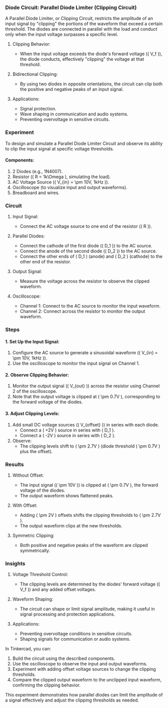 ### Diode Circuit: Parallel Diode Limiter (Clipping Circuit)

A Parallel Diode Limiter, or Clipping Circuit, restricts the amplitude of an input signal by "clipping" the portions of the waveform that exceed a certain threshold. The diodes are connected in parallel with the load and conduct only when the input voltage surpasses a specific level.

1. Clipping Behavior:
   - When the input voltage exceeds the diode's forward voltage (\( V_f \)), the diode conducts, effectively "clipping" the voltage at that threshold.

2. Bidirectional Clipping:
   - By using two diodes in opposite orientations, the circuit can clip both the positive and negative peaks of an input signal.

3. Applications:
   - Signal protection.
   - Wave shaping in communication and audio systems.
   - Preventing overvoltage in sensitive circuits.

### Experiment

To design and simulate a Parallel Diode Limiter Circuit and observe its ability to clip the input signal at specific voltage thresholds.

#### Components:
1. 2 Diodes (e.g., 1N4007).
2. Resistor (\( R = 1k\Omega \), simulating the load).
3. AC Voltage Source (\( V_{in} = \pm 10V, 1kHz \)).
4. Oscilloscope (to visualize input and output waveforms).
5. Breadboard and wires.

### Circuit

1. Input Signal:
   - Connect the AC voltage source to one end of the resistor (\( R \)).

2. Parallel Diodes:
   - Connect the cathode of the first diode (\( D_1 \)) to the AC source.
   - Connect the anode of the second diode (\( D_2 \)) to the AC source.
   - Connect the other ends of \( D_1 \) (anode) and \( D_2 \) (cathode) to the other end of the resistor.

3. Output Signal:
   - Measure the voltage across the resistor to observe the clipped waveform.

4. Oscilloscope:
   - Channel 1: Connect to the AC source to monitor the input waveform.
   - Channel 2: Connect across the resistor to monitor the output waveform.

### Steps

#### 1. Set Up the Input Signal:
1. Configure the AC source to generate a sinusoidal waveform (\( V_{in} = \pm 10V, 1kHz \)).
2. Use the oscilloscope to monitor the input signal on Channel 1.

#### 2. Observe Clipping Behavior:
1. Monitor the output signal (\( V_{out} \)) across the resistor using Channel 2 of the oscilloscope.
2. Note that the output voltage is clipped at \( \pm 0.7V \), corresponding to the forward voltage of the diodes.

#### 3. Adjust Clipping Levels:
1. Add small DC voltage sources (\( V_{offset} \)) in series with each diode.
   - Connect a \( +2V \) source in series with \( D_1 \).
   - Connect a \( -2V \) source in series with \( D_2 \).
2. Observe:
   - The clipping levels shift to \( \pm 2.7V \) (diode threshold \( \pm 0.7V \) plus the offset).

### Results

1. Without Offset:
   - The input signal (\( \pm 10V \)) is clipped at \( \pm 0.7V \), the forward voltage of the diodes.
   - The output waveform shows flattened peaks.

2. With Offset:
   - Adding \( \pm 2V \) offsets shifts the clipping thresholds to \( \pm 2.7V \).
   - The output waveform clips at the new thresholds.

3. Symmetric Clipping:
   - Both positive and negative peaks of the waveform are clipped symmetrically.

### Insights

1. Voltage Threshold Control:
   - The clipping levels are determined by the diodes’ forward voltage (\( V_f \)) and any added offset voltages.

2. Waveform Shaping:
   - The circuit can shape or limit signal amplitude, making it useful in signal processing and protection applications.

3. Applications:
   - Preventing overvoltage conditions in sensitive circuits.
   - Shaping signals for communication or audio systems.

In Tinkercad, you can:
1. Build the circuit using the described components.
2. Use the oscilloscope to observe the input and output waveforms.
3. Experiment with adding offset voltage sources to change the clipping thresholds.
4. Compare the clipped output waveform to the unclipped input waveform, confirming the clipping behavior.

This experiment demonstrates how parallel diodes can limit the amplitude of a signal effectively and adjust the clipping thresholds as needed.
